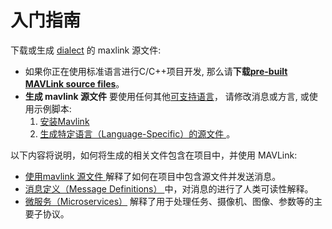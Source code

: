 # 入门指南

下载或生成 [dialect](../messages/README.md#dialects) 的 maxlink 源文件:

* 如果你正在使用标准语言进行C/C++项目开发, 那么请**下载[pre-built MAVLink source files](../README.md#prebuilt_libraries)**。
* **生成 mavlink 源文件** 要使用任何其他[可支持语言](../README.md#supported_languages)， 请修改消息或方言, 或使用示例脚本: 
    1. [安装Mavlink](../getting_started/installation.md)
    2. [生成特定语言（Language-Specific）的源文件 ](../getting_started/generate_libraries.md)。

以下内容将说明，如何将生成的相关文件包含在项目中，并使用 MAVLink:

* [使用mavlink 源文件 ](../getting_started/use_libraries.md)解释了如何在项目中包含源文件并发送消息。
* [消息定义（Message Definitions） ](../messages/README.md)中，对消息的进行了人类可读性解释。
* [微服务（Microservices）](../services/README.md) 解释了用于处理任务、摄像机、图像、参数等的主要子协议。